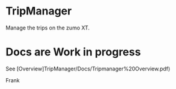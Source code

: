 # TripManager
Manage the trips on the zumo XT. 

# Docs are Work in progress
See [Overview]TripManager/Docs/Tripmanager%20Overview.pdf)<br>

Frank
